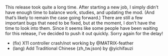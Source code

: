 This release took quite a long time. After starting a new job, I simply didn’t have enough time to balance work, studies, and updating the mod. (And that’s likely to remain the case going forward.) There are still a few important bugs that need to be fixed, but at the moment, I don’t have the time to look into them. Since it seems like some people have been waiting for this release, I’ve decided to push it out quickly. Sorry again for the delay!

- (fix) X11 controller crash/not working by @MATRIX-feather
- (lang) Add Traditional Chinese (zh_tw.json) by @yichifauzi
